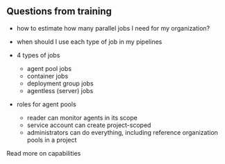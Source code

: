 ##  Questions from training
- how to estimate how many parallel jobs I need for my organization?
- when should I use each type of job in my pipelines

- 4 types of jobs
	- agent pool jobs
	- container jobs
	- deployment group jobs
	- agentless (server) jobs
- roles for agent pools
	- reader can monitor agents in its scope
	- service account can create project-scoped
	- administrators can do everything, including reference organization pools in a project

Read more on capabilities